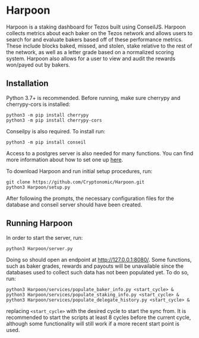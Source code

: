 # Harpoon
Harpoon is a staking dashboard for Tezos built using ConseilJS. Harpoon collects metrics about each baker on the Tezos network and allows users to search for and evaluate bakers based off of these performance metrics. These include blocks baked, missed, and stolen, stake relative to the rest of the network, as well as a letter grade based on a normalized scoring system. Harpoon also allows for a user to view and audit the rewards won/payed out by bakers. 
## Installation
Python 3.7+ is recommended. Before running, make sure cherrypy and cherrypy-cors is installed:

```
python3 -m pip install cherrypy
python3 -m pip install cherrypy-cors
```
Conseilpy is also required. To install run:

```
python3 -m pip install conseil
```
Access to a postgres server is also needed for many functions. You can find more information about how to set one up [here](https://www.postgresql.org/). 

To download Harpoon and run initial setup procedures, run:

```
git clone https://github.com/Cryptonomic/Harpoon.git
python3 Harpoon/setup.py
```
After following the prompts, the necessary configuration files for the database and conseil server should have been created. 

## Running Harpoon
In order to start the server, run:
```
python3 Harpoon/server.py
```
Doing so should open an endpoint at http://127.0.0.1:8080/. Some functions, such as baker grades, rewards and payouts will be unavailable since the databases used to collect such data has not been populated yet. To do so, run:
```
python3 Harpoon/services/populate_baker_info.py <start_cycle> &
python3 Harpoon/services/populate_staking_info.py <start_cycle> &
python3 Harpoon/services/populate_delegate_history.py <start_cycle> &
```
replacing `<start_cycle>` with the desired cycle to start the sync from. It is recommended to start the scripts at least 8 cycles before the current cycle, although some functionality will still work if a more recent start point is used. 


